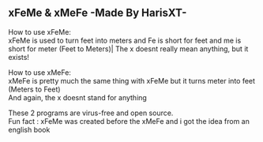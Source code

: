 xFeMe & xMeFe -Made By HarisXT-
-------------------------------
How to use xFeMe:                                                                                         
xFeMe is used to turn feet into meters and Fe is short for feet and me is short for meter (Feet to Meters)|
The x doesnt really mean anything, but it exists!                                                         
                                                                                                         
How to use xMeFe:                                                                                         
xMeFe is pretty much the same thing with xFeMe but it turns meter into feet (Meters to Feet)              
And again, the x doesnt stand for anything  

These 2 programs are virus-free and open source.                                                          
Fun fact : xFeMe was created before the xMeFe and i got the idea from an english book                     

